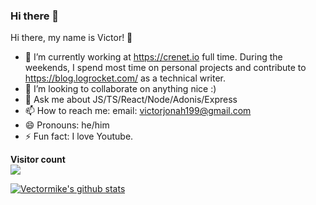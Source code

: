 ### Hi there 👋

Hi there, my name is Victor! 👋
- 🔭 I’m currently working at https://crenet.io full time. During the weekends, I spend most time on personal projects and contribute to https://blog.logrocket.com/ as a technical writer.
- 👯 I’m looking to collaborate on anything nice :)
- 💬 Ask me about JS/TS/React/Node/Adonis/Express
- 📫 How to reach me: email: victorjonah199@gmail.com
- 😄 Pronouns: he/him
- ⚡ Fun fact: I love Youtube.



<p align="left"> 
  <b>Visitor count</b><br>
  <img src="https://profile-counter.glitch.me/Vectormike/count.svg" />
</p>


[![Vectormike's github stats](https://github-readme-stats.vercel.app/api?username=vectormike&show_icons=true&theme=dracula)](https://github.com/vectormike/github-readme-stats)
